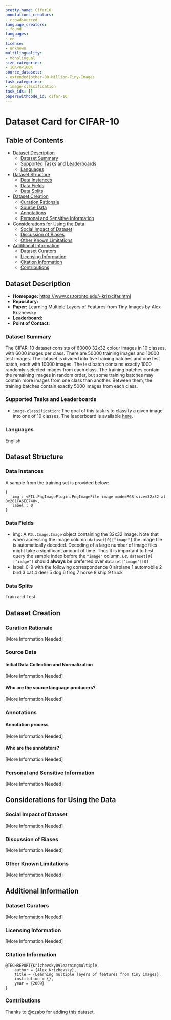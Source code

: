 ```yaml
---
pretty_name: Cifar10
annotations_creators:
- crowdsourced
language_creators:
- found
languages:
- en
license:
- unknown
multilinguality:
- monolingual
size_categories:
- 10K<n<100K
source_datasets:
- extended|other-80-Million-Tiny-Images
task_categories:
- image-classification
task_ids: []
paperswithcode_id: cifar-10
---
```


# Dataset Card for CIFAR-10

## Table of Contents
- [Dataset Description](#dataset-description)
  - [Dataset Summary](#dataset-summary)
  - [Supported Tasks and Leaderboards](#supported-tasks-and-leaderboards)
  - [Languages](#languages)
- [Dataset Structure](#dataset-structure)
  - [Data Instances](#data-instances)
  - [Data Fields](#data-fields)
  - [Data Splits](#data-splits)
- [Dataset Creation](#dataset-creation)
  - [Curation Rationale](#curation-rationale)
  - [Source Data](#source-data)
  - [Annotations](#annotations)
  - [Personal and Sensitive Information](#personal-and-sensitive-information)
- [Considerations for Using the Data](#considerations-for-using-the-data)
  - [Social Impact of Dataset](#social-impact-of-dataset)
  - [Discussion of Biases](#discussion-of-biases)
  - [Other Known Limitations](#other-known-limitations)
- [Additional Information](#additional-information)
  - [Dataset Curators](#dataset-curators)
  - [Licensing Information](#licensing-information)
  - [Citation Information](#citation-information)
  - [Contributions](#contributions)

## Dataset Description

- **Homepage:** https://www.cs.toronto.edu/~kriz/cifar.html
- **Repository:** 
- **Paper:** Learning Multiple Layers of Features from Tiny Images by Alex Krizhevsky
- **Leaderboard:**
- **Point of Contact:**

### Dataset Summary

The CIFAR-10 dataset consists of 60000 32x32 colour images in 10 classes, with 6000 images per class. There are 50000 training images and 10000 test images.
The dataset is divided into five training batches and one test batch, each with 10000 images. The test batch contains exactly 1000 randomly-selected images from each class. The training batches contain the remaining images in random order, but some training batches may contain more images from one class than another. Between them, the training batches contain exactly 5000 images from each class.

### Supported Tasks and Leaderboards

- `image-classification`: The goal of this task is to classify a given image into one of 10 classes. The leaderboard is available [here](https://paperswithcode.com/sota/image-classification-on-cifar-10).

### Languages

English

## Dataset Structure

### Data Instances

A sample from the training set is provided below:

```
{
  'img': <PIL.PngImagePlugin.PngImageFile image mode=RGB size=32x32 at 0x201FA6EE748>,
  'label': 0
}
```

### Data Fields

- img: A `PIL.Image.Image` object containing the 32x32 image. Note that when accessing the image column: `dataset[0]["image"]` the image file is automatically decoded. Decoding of a large number of image files might take a significant amount of time. Thus it is important to first query the sample index before the `"image"` column, *i.e.* `dataset[0]["image"]` should **always** be preferred over `dataset["image"][0]`
- label: 0-9 with the following correspondence
         0 airplane
         1 automobile
         2 bird
         3 cat
         4 deer
         5 dog
         6 frog
         7 horse
         8 ship
         9 truck

### Data Splits

Train and Test

## Dataset Creation

### Curation Rationale

[More Information Needed]

### Source Data

#### Initial Data Collection and Normalization

[More Information Needed]

#### Who are the source language producers?

[More Information Needed]

### Annotations

#### Annotation process

[More Information Needed]

#### Who are the annotators?

[More Information Needed]

### Personal and Sensitive Information

[More Information Needed]

## Considerations for Using the Data

### Social Impact of Dataset

[More Information Needed]

### Discussion of Biases

[More Information Needed]

### Other Known Limitations

[More Information Needed]

## Additional Information

### Dataset Curators

[More Information Needed]

### Licensing Information

[More Information Needed]

### Citation Information

```
@TECHREPORT{Krizhevsky09learningmultiple,
    author = {Alex Krizhevsky},
    title = {Learning multiple layers of features from tiny images},
    institution = {},
    year = {2009}
}
```

### Contributions

Thanks to [@czabo](https://github.com/czabo) for adding this dataset.